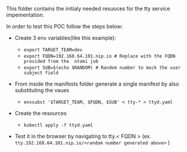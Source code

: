 
This folder contains the initialy needed resuoces for the tty service impementation.

  

In order to test this POC follow the steps below:

  

- Create 3 env variables(like this example):

  - `export TARGET_TEAM=dev`
  - `export FQDN=192.168.64.101.nip.io # Replace with the FQDN provided from the  otomi job`
  - `export SUB=$(echo $RANDOM) # Random number to mock the user subject field` 
- From inside the manifests folder generate a single manifest by also substituting the vaues
	- `envsubst '$TARGET_TEAM, $FQDN, $SUB' < tty-* > ttyd.yaml`
- Create the resources
	- `kubectl apply -f ttyd.yaml`
- Test it in the browser by navigating to tty.< FQDN > (ex. `tty.192.168.64.101.nip.io/<random number generated above>` )